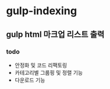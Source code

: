 # gulp-indexing
gulp html 마크업 리스트 출력
-------
### todo
- 안정화 및 코드 리팩토링
- 카테고리별 그룹핑 및 정렬 기능
- 다운로드 기능

